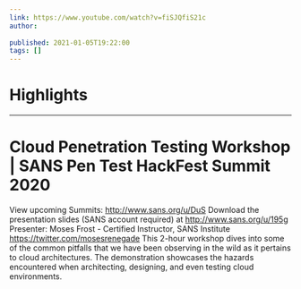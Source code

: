 ```yaml
---
link: https://www.youtube.com/watch?v=fiSJQfiS21c
author: 
   
published: 2021-01-05T19:22:00
tags: []
---
```

# Highlights


---
# Cloud Penetration Testing Workshop | SANS Pen Test HackFest Summit 2020
View upcoming Summits: http://www.sans.org/u/DuS Download the presentation slides (SANS account required) at http://www.sans.org/u/195g Presenter: Moses Frost - Certified Instructor, SANS Institute https://twitter.com/mosesrenegade This 2-hour workshop dives into some of the common pitfalls that we have been observing in the wild as it pertains to cloud architectures. The demonstration showcases the hazards encountered when architecting, designing, and even testing cloud environments.